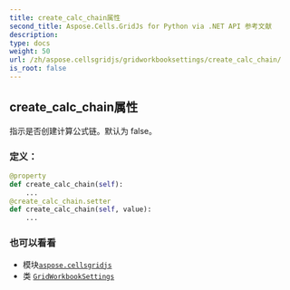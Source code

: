 ```yaml
---
title: create_calc_chain属性
second_title: Aspose.Cells.GridJs for Python via .NET API 参考文献
description:
type: docs
weight: 50
url: /zh/aspose.cellsgridjs/gridworkbooksettings/create_calc_chain/
is_root: false
---
```

## create_calc_chain属性


指示是否创建计算公式链。默认为 false。
### 定义：
```python
@property
def create_calc_chain(self):
    ...
@create_calc_chain.setter
def create_calc_chain(self, value):
    ...
```

### 也可以看看
* 模块[`aspose.cellsgridjs`](../../)
* 类 [`GridWorkbookSettings`](/cells/python-net/zh/aspose.cellsgridjs/gridworkbooksettings)
